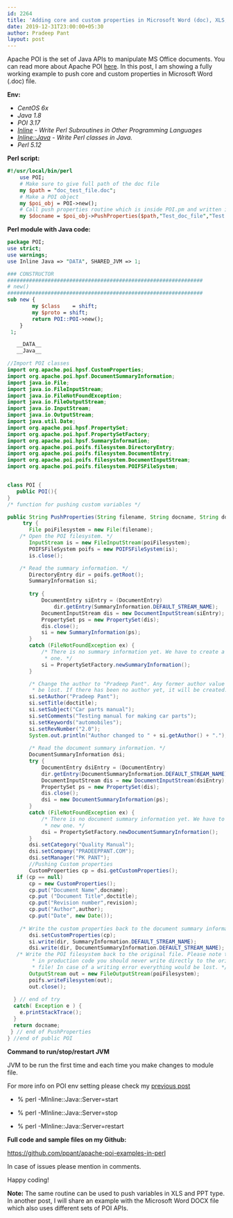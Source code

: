 ```yaml
---
id: 2264
title: 'Adding core and custom properties in Microsoft Word (doc), XLS, PPT file using Apache POI through Perl wrapper: Example'
date: 2019-12-31T23:00:00+05:30
author: Pradeep Pant
layout: post
---
```

Apache POI is the set of Java APIs to manipulate MS Office documents. You can read more about Apache POI [here](https://poi.apache.org/).
In this post, I am showing a fully working example to push core and custom properties in Microsoft Word (.doc) file.

**Env:**
 *  *CentOS 6x*
 *  *Java 1.8*
 *  *POI 3.17*
 *  *[Inline](https://metacpan.org/pod/Inline) - Write Perl Subroutines in Other Programming Languages* 
 *  *[Inline::Java](https://metacpan.org/pod/Inline::Java) - Write Perl classes in Java.*
 *  *Perl 5.12*

**Perl script:**

````perl
#!/usr/local/bin/perl    
	use POI;	
	# Make sure to give full path of the doc file
	my $path = "doc_test_file.doc";
	# Make a POI object
	my $poi_obj = POI->new();
	# Call push properties routine which is inside POI.pm and written in Java
	my $docname = $poi_obj->PushProperties($path,"Test_doc_file","Test file doc type extension","2.0","ppant");	
````

**Perl module with Java code:**

````perl
package POI;
use strict; 
use warnings;
use Inline Java => "DATA", SHARED_JVM => 1;

### CONSTRUCTOR
###############################################################
# new()
###############################################################     
sub new {
        my $class    = shift;
        my $proto = shift;        
        return POI::POI->new();
    }
 1;
 ````
 ````java
    __DATA__
    __Java__

//Import POI classes
import org.apache.poi.hpsf.CustomProperties;
import org.apache.poi.hpsf.DocumentSummaryInformation;
import java.io.File;
import java.io.FileInputStream;
import java.io.FileNotFoundException;
import java.io.FileOutputStream;
import java.io.InputStream;
import java.io.OutputStream;
import java.util.Date;
import org.apache.poi.hpsf.PropertySet;
import org.apache.poi.hpsf.PropertySetFactory;
import org.apache.poi.hpsf.SummaryInformation;
import org.apache.poi.poifs.filesystem.DirectoryEntry;
import org.apache.poi.poifs.filesystem.DocumentEntry;
import org.apache.poi.poifs.filesystem.DocumentInputStream;
import org.apache.poi.poifs.filesystem.POIFSFileSystem; 


class POI {
    public POI(){
}
/* function for pushing custom variables */

public String PushProperties(String filename, String docname, String doctitle, String revision, String author) {
	  try {
		File poiFilesystem = new File(filename);
     /* Open the POI filesystem. */
        InputStream is = new FileInputStream(poiFilesystem);
        POIFSFileSystem poifs = new POIFSFileSystem(is);
        is.close();

     /* Read the summary information. */
        DirectoryEntry dir = poifs.getRoot();
		SummaryInformation si;
            
        try {
            DocumentEntry siEntry = (DocumentEntry)
                dir.getEntry(SummaryInformation.DEFAULT_STREAM_NAME);
            DocumentInputStream dis = new DocumentInputStream(siEntry);
            PropertySet ps = new PropertySet(dis);
            dis.close();
            si = new SummaryInformation(ps);
        }
        catch (FileNotFoundException ex) {
            /* There is no summary information yet. We have to create a new
             * one. */
            si = PropertySetFactory.newSummaryInformation();
        }

        /* Change the author to "Pradeep Pant". Any former author value will
         * be lost. If there has been no author yet, it will be created. */
        si.setAuthor("Pradeep Pant");
		si.setTitle(doctitle);
		si.setSubject("Car parts manual");
		si.setComments("Testing manual for making car parts");
		si.setKeywords("automobiles");
		si.setRevNumber("2.0");
		System.out.println("Author changed to " + si.getAuthor() + ".");
		
        /* Read the document summary information. */
        DocumentSummaryInformation dsi;
        try {
            DocumentEntry dsiEntry = (DocumentEntry)
			dir.getEntry(DocumentSummaryInformation.DEFAULT_STREAM_NAME);
            DocumentInputStream dis = new DocumentInputStream(dsiEntry);
            PropertySet ps = new PropertySet(dis);
            dis.close();
            dsi = new DocumentSummaryInformation(ps);
        }
        catch (FileNotFoundException ex) {
            /* There is no document summary information yet. We have to create a
             * new one. */
            dsi = PropertySetFactory.newDocumentSummaryInformation();
        }
        dsi.setCategory("Quality Manual");  
		dsi.setCompany("PRADEEPPANT.COM");
		dsi.setManager("PK PANT");
		//Pushing Custom properties
        CustomProperties cp = dsi.getCustomProperties();
	if (cp == null)        
		cp = new CustomProperties();
		cp.put("Document Name",docname);
		cp.put ("Document Title",doctitle);
		cp.put("Revision number",revision);
		cp.put("Author",author);
		cp.put("Date", new Date());
    
     /* Write the custom properties back to the document summary information. */
		dsi.setCustomProperties(cp);
		si.write(dir, SummaryInformation.DEFAULT_STREAM_NAME);
		dsi.write(dir, DocumentSummaryInformation.DEFAULT_STREAM_NAME);
	/* Write the POI filesystem back to the original file. Please note that
         * in production code you should never write directly to the origin
         * file! In case of a writing error everything would be lost. */
        OutputStream out = new FileOutputStream(poiFilesystem);
        poifs.writeFilesystem(out);
        out.close();
    
   } // end of try
   catch( Exception e ) {
     e.printStackTrace();
   }   
   return docname;
  } // end of PushProperties
} //end of public POI
````

**Command to run/stop/restart JVM**

JVM to be run the first time and each time you make changes to module file.

For more info on POI env setting please check my [previous post](/2019/12/07/apache-poi-env-setting-in-centos-6-and-perl.html)

* % perl -MInline::Java::Server=start
 
* % perl -MInline::Java::Server=stop
 
* % perl -MInline::Java::Server=restart
 

**Full code and sample files on my Github:**


<https://github.com/ppant/apache-poi-examples-in-perl>  


In case of issues please mention in comments.

Happy coding!

**Note:** The same routine can be used to push variables in XLS and PPT type.  
In another post, I will share an example with the Microsoft Word DOCX file which also uses different sets of POI APIs. 
